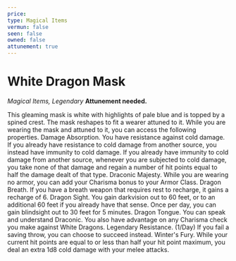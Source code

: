 ```yaml
---
price: 
type: Magical Items
vermun: false
seen: false
owned: false
attunement: true
---
```

# White Dragon Mask

*Magical Items, Legendary* **Attunement needed.**

This gleaming mask is white with highlights of pale blue and is topped by a spined crest. The mask reshapes to fit a wearer attuned to it. While you are wearing the mask and attuned to it, you can access the following properties. Damage Absorption. You have resistance against cold damage. If you already have resistance to cold damage from another source, you instead have immunity to cold damage. If you already have immunity to cold damage from another source, whenever you are subjected to cold damage, you take none of that damage and regain a number of hit points equal to half the damage dealt of that type. Draconic Majesty. While you are wearing no armor, you can add your Charisma bonus to your Armor Class. Dragon Breath. If you have a breath weapon that requires rest to recharge, it gains a recharge of 6. Dragon Sight. You gain darkvision out to 60 feet, or to an additional 60 feet if you already have that sense. Once per day, you can gain blindsight out to 30 feet for 5 minutes. Dragon Tongue. You can speak and understand Draconic. You also have advantage on any Charisma check you make against White Dragons. Legendary Resistance. (1/Day) If you fail a saving throw, you can choose to succeed instead. Winter's Fury. While your current hit points are equal to or less than half your hit point maximum, you deal an extra 1d8 cold damage with your melee attacks.